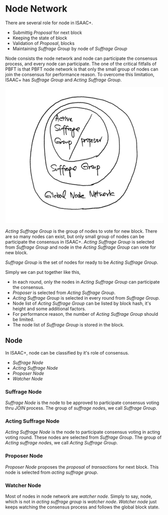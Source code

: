 # Node Network

There are several role for node in ISAAC+.

* Submittig *Proposal* for next block
* Keeping the state of block
* Validation of *Proposal*, blocks
* Maintaining *Suffrage Group* by node of *Suffrage Group*

Node consists the node network and node can participate the consensus process, and every node can participate. The one of the critical fitfalls of PBFT is that PBFT node network is that only the small group of nodes can join the consensus for performance reason. To overcome this limitation, ISAAC+ has *Suffrage Group* and *Acting Suffrage Group*.

![Node Network Groups](./images/network-groups.png "Node Network Groups in ISAAC+")

*Acting Suffrage Group* is the group of nodes to vote for new block. There are so many nodes can exist, but only small group of nodes can be participate the consensus in ISAAC+. *Acting Suffrage Group* is selected from *Suffrage Group* and node in the *Acting Suffrage Group* can vote for new block.

*Suffrage Group* is the set of nodes for ready to be *Acting Suffrage Group*.

Simply we can put together like this,

* In each round, only the nodes in *Acting Suffrage Group* can participate the consensus.
* *Proposer* is selected from *Acting Suffrage Group*.
* *Acting Suffrage Group* is selected in every round from *Suffrage Group*.
* Node list of *Acting Suffrage Group* can be listed by block hash, it's height and some additional factors.
* For performance reason, the number of *Acting Suffrage Group* should be limited.
* The node list of *Suffrage Group* is stored in the block.

## Node

In ISAAC+, node can be classified by it's role of consensus.

* *Suffrage Node*
* *Acting Suffrage Node*
* *Proposer Node*
* *Watcher Node*

### Suffrage Node

*Suffrage Node* is the node to be approved to participate consensus voting thru *JOIN* process. The group of *suffrage node*s, we call *Suffrage Group*.

### Acting Suffrage Node

*Acting Suffrage Node* is the node to participate consensus voting in acting voting round. These nodes are selected from *Suffrage Group*. The group of *Acting suffrage node*s, we call *Acting Suffrage Group*.

### Proposer Node

*Proposer Node* proposes the *proposal* of *transaction*s for next block. This node is selected from *acting suffrage group*.

### Watcher Node

Most of nodes in node network are *watcher node*. Simply to say, node, which is not in *acting suffrage group* is *watcher node*. *Watcher node* just keeps watching the consensus process and follows the global block state.
